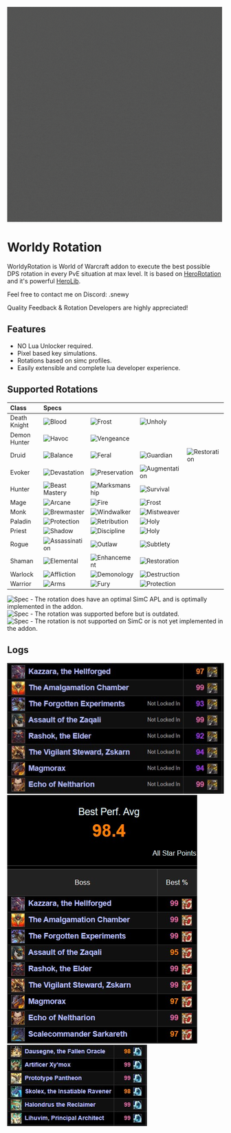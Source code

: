 ![Worldy Rotation](./assets/logo_slow.gif "Worldy Rotation")
# Worldy Rotation

WorldyRotation is World of Warcraft addon to execute the best possible DPS rotation in every PvE situation at max level.
It is based on [HeroRotation](https://github.com/herotc/hero-rotation) and it's powerful [HeroLib](https://github.com/herotc/hero-lib).

Feel free to contact me on Discord: .snewy

Quality Feedback & Rotation Developers are highly appreciated!

## Features

- NO Lua Unlocker required.
- Pixel based key simulations.
- Rotations based on simc profiles.
- Easily extensible and complete lua developer experience.

## Supported Rotations

| Class        | Specs                                                                               |                                                                                 |                                                                               |                                                                               |
| :----------- |:------------------------------------------------------------------------------------|:--------------------------------------------------------------------------------|:------------------------------------------------------------------------------|-------------------------------------------------------------------------------|
| Death Knight | ![Blood](https://img.shields.io/badge/Blood-Good-brightgreen.svg)                           | ![Frost](https://img.shields.io/badge/Frost-Good-brightgreen.svg)                       | ![Unholy](https://img.shields.io/badge/Unholy-Good-brightgreen.svg)                   |                                                                               |
| Demon Hunter | ![Havoc](https://img.shields.io/badge/Havoc-Good-brightgreen.svg)                   | ![Vengeance](https://img.shields.io/badge/Vengeance-Good-brightgreen.svg)       |                                                                               |                                                                               |
| Druid        | ![Balance](https://img.shields.io/badge/Balance-Outdated-yellow.svg)               | ![Feral](https://img.shields.io/badge/Feral-Good-brightgreen.svg)               | ![Guardian](https://img.shields.io/badge/Guardian-Good-brightgreen.svg)       | ![Restoration](https://img.shields.io/badge/Restoration-Outdated-yellow.svg) |
| Evoker       | ![Devastation](https://img.shields.io/badge/Devastation-Outdated-yellow.svg)       | ![Preservation](https://img.shields.io/badge/Preservation-Outdated-yellow.svg) | ![Augmentation](https://img.shields.io/badge/Augmentation-Down-red.svg)       |
| Hunter       | ![Beast Mastery](https://img.shields.io/badge/Beast%20Mastery-Good-brightgreen.svg) | ![Marksmanship](https://img.shields.io/badge/Marksmanship-Good-brightgreen.svg) | ![Survival](https://img.shields.io/badge/Survival-Good-brightgreen.svg)       |                                                                               |
| Mage         | ![Arcane](https://img.shields.io/badge/Arcane-Good-brightgreen.svg)                         | ![Fire](https://img.shields.io/badge/Fire-Good-brightgreen.svg)                         | ![Frost](https://img.shields.io/badge/Frost-Good-brightgreen.svg)             |                                                                               |
| Monk         | ![Brewmaster](https://img.shields.io/badge/Brewmaster-Outdated-yellow.svg)         | ![Windwalker](https://img.shields.io/badge/Windwalker-Outdated-yellow.svg)     | ![Mistweaver](https://img.shields.io/badge/Mistweaver-Good-brightgreen.svg)           |                                                                               |
| Paladin      | ![Protection](https://img.shields.io/badge/Protection-Outdated-yellow.svg)         | ![Retribution](https://img.shields.io/badge/Retribution-Good-brightgreen.svg)   | ![Holy](https://img.shields.io/badge/Holy-Good-brightgreen.svg)               |                                                                               |
| Priest       | ![Shadow](https://img.shields.io/badge/Shadow-Good-brightgreen.svg)                 | ![Discipline](https://img.shields.io/badge/Discipline-Good-brightgreen.svg)             | ![Holy](https://img.shields.io/badge/Holy-Good-brightgreen.svg)               |                                                                               |
| Rogue        | ![Assassination](https://img.shields.io/badge/Assassination-Down-red.svg)           | ![Outlaw](https://img.shields.io/badge/Outlaw-Good-brightgreen.svg)             | ![Subtlety](https://img.shields.io/badge/Subtlety-Good-brightgreen.svg)       |                                                                               |
| Shaman       | ![Elemental](https://img.shields.io/badge/Elemental-Down-red.svg)                   | ![Enhancement](https://img.shields.io/badge/Enhancement-Outdated-yellow.svg)   | ![Restoration](https://img.shields.io/badge/Restoration-Down-red.svg)         |                                                                               |
| Warlock      | ![Affliction](https://img.shields.io/badge/Affliction-Good-brightgreen.svg)         | ![Demonology](https://img.shields.io/badge/Demonology-Good-brightgreen.svg)     | ![Destruction](https://img.shields.io/badge/Destruction-Good-brightgreen.svg) |                                                                               |
| Warrior      | ![Arms](https://img.shields.io/badge/Arms-Good-brightgreen.svg)                     | ![Fury](https://img.shields.io/badge/Fury-Good-brightgreen.svg)                 | ![Protection](https://img.shields.io/badge/Protection-Good-brightgreen.svg)   |                                                                               |

![Spec](https://img.shields.io/badge/Spec-Good-brightgreen.svg) - The rotation does have an optimal SimC APL and is optimally implemented in the addon.\
![Spec](https://img.shields.io/badge/Spec-Outdated-yellow.svg) - The rotation was supported before but is outdated.\
![Spec](https://img.shields.io/badge/Spec-Down-red.svg) - The rotation is not supported on SimC or is not yet implemented in the addon.

## Logs

![BM Logs](./assets/logs_bm.jpg "BM Logs")
![MM Logs](./assets/logs_mm.jpg "MM Logs")
![Holy Logs](./assets/logs_holy.jpg "Holy Logs")

